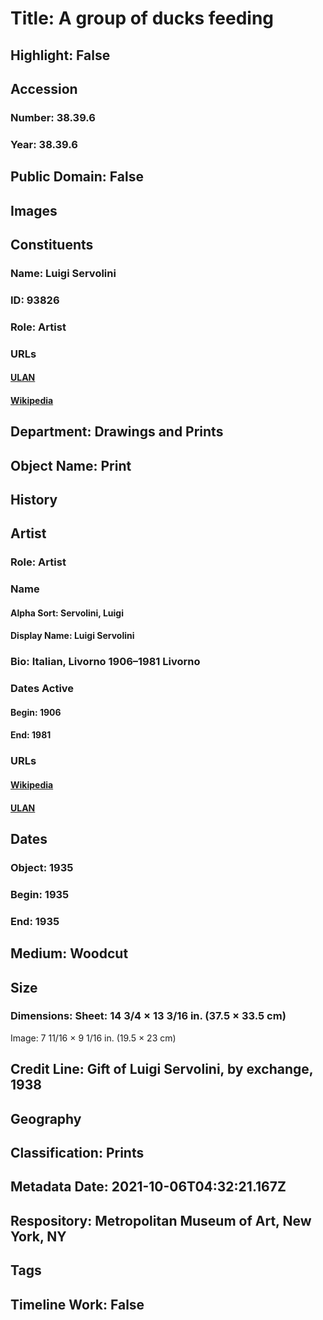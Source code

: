 # Title: A group of ducks feeding
## Highlight: False
## Accession
### Number: 38.39.6
### Year: 38.39.6
## Public Domain: False
## Images
## Constituents
### Name: Luigi Servolini
### ID: 93826
### Role: Artist
### URLs
#### [ULAN](http://vocab.getty.edu/page/ulan/500043432)
#### [Wikipedia](https://www.wikidata.org/wiki/Q3840155)
## Department: Drawings and Prints
## Object Name: Print
## History
## Artist
### Role: Artist
### Name
#### Alpha Sort: Servolini, Luigi
#### Display Name: Luigi Servolini
### Bio: Italian, Livorno 1906–1981 Livorno
### Dates Active
#### Begin: 1906
#### End: 1981
### URLs
#### [Wikipedia](https://www.wikidata.org/wiki/Q3840155)
#### [ULAN](http://vocab.getty.edu/page/ulan/500043432)
## Dates
### Object: 1935
### Begin: 1935
### End: 1935
## Medium: Woodcut
## Size
### Dimensions: Sheet: 14 3/4 × 13 3/16 in. (37.5 × 33.5 cm)
Image: 7 11/16 × 9 1/16 in. (19.5 × 23 cm)
## Credit Line: Gift of Luigi Servolini, by exchange, 1938
## Geography
## Classification: Prints
## Metadata Date: 2021-10-06T04:32:21.167Z
## Respository: Metropolitan Museum of Art, New York, NY
## Tags
## Timeline Work: False